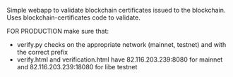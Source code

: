 Simple webapp to validate blockchain certificates issued to the blockchain. Uses blockchain-certificates code to validate.

FOR PRODUCTION make sure that:
- verify.py checks on the appropriate network (mainnet, testnet) and 
  with the correct prefix
- verify.html and verification.html have 82.116.203.239:8080 for mainnet
  and 82.116.203.239:18080 for libe testnet
